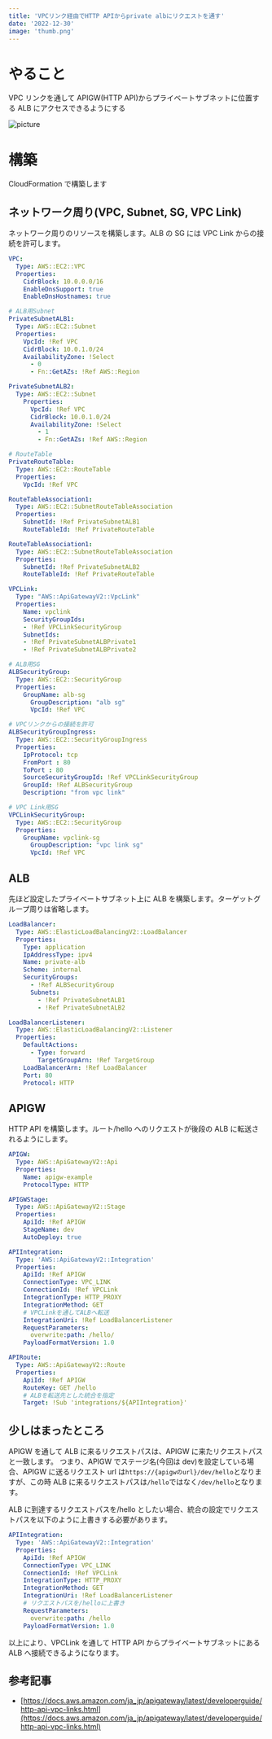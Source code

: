 ```yaml
---
title: 'VPCリンク経由でHTTP APIからprivate albにリクエストを通す'
date: '2022-12-30'
image: 'thumb.png'
---
```


# やること

VPC リンクを通して APIGW(HTTP API)からプライベートサブネットに位置する ALB にアクセスできるようにする

![picture](vpclink.png)

# 構築

CloudFormation で構築します

## ネットワーク周り(VPC, Subnet, SG, VPC Link)

ネットワーク周りのリソースを構築します。ALB の SG には VPC Link からの接続を許可します。

```yaml
VPC:
  Type: AWS::EC2::VPC
  Properties:
    CidrBlock: 10.0.0.0/16
    EnableDnsSupport: true
    EnableDnsHostnames: true

# ALB用Subnet
PrivateSubnetALB1:
  Type: AWS::EC2::Subnet
  Properties:
    VpcId: !Ref VPC
    CidrBlock: 10.0.1.0/24
    AvailabilityZone: !Select
      - 0
      - Fn::GetAZs: !Ref AWS::Region

PrivateSubnetALB2:
  Type: AWS::EC2::Subnet
    Properties:
      VpcId: !Ref VPC
      CidrBlock: 10.0.1.0/24
      AvailabilityZone: !Select
        - 1
        - Fn::GetAZs: !Ref AWS::Region

# RouteTable
PrivateRouteTable:
  Type: AWS::EC2::RouteTable
  Properties:
    VpcId: !Ref VPC

RouteTableAssociation1:
  Type: AWS::EC2::SubnetRouteTableAssociation
  Properties:
    SubnetId: !Ref PrivateSubnetALB1
    RouteTableId: !Ref PrivateRouteTable

RouteTableAssociation1:
  Type: AWS::EC2::SubnetRouteTableAssociation
  Properties:
    SubnetId: !Ref PrivateSubnetALB2
    RouteTableId: !Ref PrivateRouteTable

VPCLink:
  Type: "AWS::ApiGatewayV2::VpcLink"
  Properties:
    Name: vpclink
    SecurityGroupIds:
    - !Ref VPCLinkSecurityGroup
    SubnetIds:
    - !Ref PrivateSubnetALBPrivate1
    - !Ref PrivateSubnetALBPrivate2

# ALB用SG
ALBSecurityGroup:
  Type: AWS::EC2::SecurityGroup
  Properties:
    GroupName: alb-sg
      GroupDescription: "alb sg"
      VpcId: !Ref VPC

# VPCリンクからの接続を許可
ALBSecurityGroupIngress:
  Type: AWS::EC2::SecurityGroupIngress
  Properties:
    IpProtocol: tcp
    FromPort : 80
    ToPort : 80
    SourceSecurityGroupId: !Ref VPCLinkSecurityGroup
    GroupId: !Ref ALBSecurityGroup
    Description: "from vpc link"

# VPC Link用SG
VPCLinkSecurityGroup:
  Type: AWS::EC2::SecurityGroup
  Properties:
    GroupName: vpclink-sg
      GroupDescription: "vpc link sg"
      VpcId: !Ref VPC

```

## ALB

先ほど設定したプライベートサブネット上に ALB を構築します。ターゲットグループ周りは省略します。

```yaml
LoadBalancer:
  Type: AWS::ElasticLoadBalancingV2::LoadBalancer
  Properties:
    Type: application
    IpAddressType: ipv4
    Name: private-alb
    Scheme: internal
    SecurityGroups:
      - !Ref ALBSecurityGroup
      Subnets:
        - !Ref PrivateSubnetALB1
        - !Ref PrivateSubnetALB2

LoadBalancerListener:
  Type: AWS::ElasticLoadBalancingV2::Listener
  Properties:
    DefaultActions:
      - Type: forward
        TargetGroupArn: !Ref TargetGroup
    LoadBalancerArn: !Ref LoadBalancer
    Port: 80
    Protocol: HTTP
```

## APIGW

HTTP API を構築します。ルート/hello へのリクエストが後段の ALB に転送されるようにします。

```yaml
APIGW:
  Type: AWS::ApiGatewayV2::Api
  Properties:
    Name: apigw-example
    ProtocolType: HTTP

APIGWStage:
  Type: AWS::ApiGatewayV2::Stage
  Properties:
    ApiId: !Ref APIGW
    StageName: dev
    AutoDeploy: true

APIIntegration:
  Type: 'AWS::ApiGatewayV2::Integration'
  Properties:
    ApiId: !Ref APIGW
    ConnectionType: VPC_LINK
    ConnectionId: !Ref VPCLink
    IntegrationType: HTTP_PROXY
    IntegrationMethod: GET
    # VPCLinkを通してALBへ転送
    IntegrationUri: !Ref LoadBalancerListener
    RequestParameters:
      overwrite:path: /hello/
    PayloadFormatVersion: 1.0

APIRoute:
  Type: AWS::ApiGatewayV2::Route
  Properties:
    ApiId: !Ref APIGW
    RouteKey: GET /hello
    # ALBを転送先とした統合を指定
    Target: !Sub 'integrations/${APIIntegration}'
```

## 少しはまったところ

APIGW を通して ALB に来るリクエストパスは、APIGW に来たリクエストパスと一致します。
つまり、APIGW でステージ名(今回は dev)を設定している場合、APIGW に送るリクエスト url は`https://{apigwのurl}/dev/hello`となりますが、この時 ALB に来るリクエストパスは`/hello`ではなく`/dev/hello`となります。

ALB に到達するリクエストパスを/hello としたい場合、統合の設定でリクエストパスを以下のように上書きする必要があります。

```yaml
APIIntegration:
  Type: 'AWS::ApiGatewayV2::Integration'
  Properties:
    ApiId: !Ref APIGW
    ConnectionType: VPC_LINK
    ConnectionId: !Ref VPCLink
    IntegrationType: HTTP_PROXY
    IntegrationMethod: GET
    IntegrationUri: !Ref LoadBalancerListener
    # リクエストパスを/helloに上書き
    RequestParameters:
      overwrite:path: /hello
    PayloadFormatVersion: 1.0
```

以上により、VPCLink を通して HTTP API からプライベートサブネットにある ALB へ接続できるようになります。

## 参考記事

- [https://docs.aws.amazon.com/ja_jp/apigateway/latest/developerguide/http-api-vpc-links.html](https://docs.aws.amazon.com/ja_jp/apigateway/latest/developerguide/http-api-vpc-links.html)

